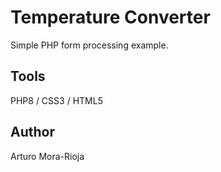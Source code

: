 # Temperature Converter
Simple PHP form processing example.

## Tools
PHP8 / CSS3 / HTML5

## Author
Arturo Mora-Rioja